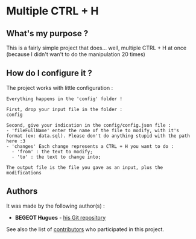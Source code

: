 # Multiple CTRL + H

## What's my purpose ?

This is a fairly simple project that does... well, multiple CTRL + H at once (because I didn't wan't to do the manipulation 20 times)


## How do I configure it ?

The project works with little configuration :

```
Everything happens in the 'config' folder !

First, drop your input file in the folder :
config

Second, give your indication in the config/config.json file :
- 'fileFullName' enter the name of the file to modify, with it's format (ex: data.sql). Please don't do anything stupid with the path here :3
- 'changes' Each change represents a CTRL + H you want to do :
  - 'from' : the text to modify;
  - 'to' : the text to change into;

The output file is the file you gave as an input, plus the modifications
```


## Authors

It was made by the following author(s) :
* **BEGEOT Hugues** - [his Git repository](https://github.com/opsilonn)

See also the list of [contributors](https://github.com/opsilonn/multiple-CTRL-H/graphs/contributors) who participated in this project.
